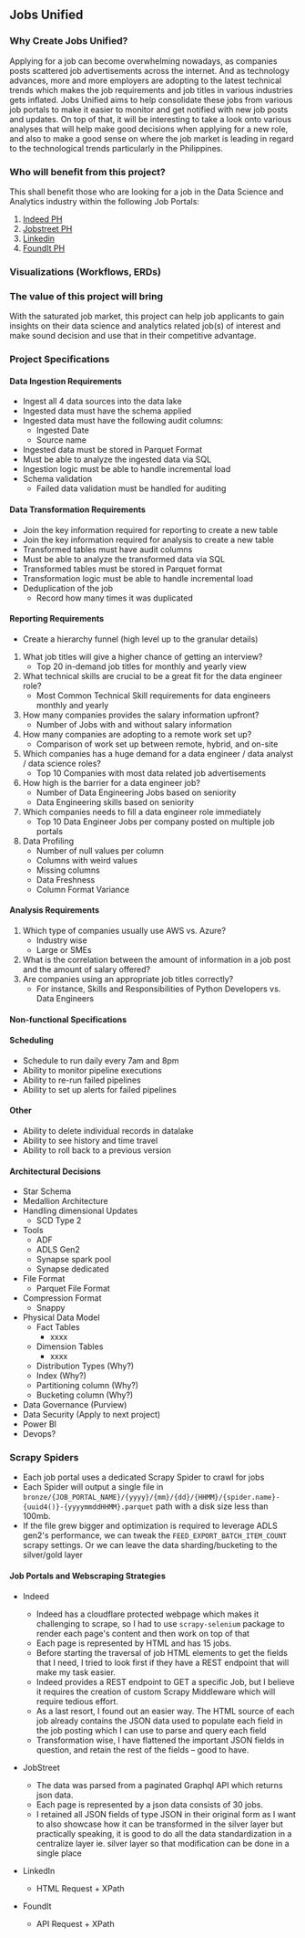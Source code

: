 ## Jobs Unified

### Why Create Jobs Unified?
Applying for a job can become overwhelming nowadays, as companies posts scattered job advertisements across the internet. And as technology advances, more and more employers
are adopting to the latest technical trends which makes the job requirements and job titles in various industries gets inflated.
Jobs Unified aims to help consolidate these jobs from various job portals to make it easier to monitor and get notified with new job posts and updates.
On top of that, it will be interesting to take a look onto various analyses that will help make good decisions when applying for a new role, and also to
make a good sense on where the job market is leading in regard to the technological trends particularly in the Philippines.

### Who will benefit from this project?
This shall benefit those who are looking for a job in the Data Science and Analytics industry within the following Job Portals:
1. [Indeed PH](https://ph.indeed.com)
2. [Jobstreet PH](https://jobstreet.com.ph)
3. [Linkedin](https://linkedin.com)
4. [FoundIt PH](https://foundit.com)

### Visualizations (Workflows, ERDs)

### The value of this project will bring
With the saturated job market, this project can help job applicants to gain insights on their data science and analytics related job(s) of interest and make
sound decision and use that in their competitive advantage.

### Project Specifications
#### Data Ingestion Requirements
- Ingest all 4 data sources into the data lake
- Ingested data must have the schema applied
- Ingested data must have the following audit columns:
  - Ingested Date
  - Source name
- Ingested data must be stored in Parquet Format
- Must be able to analyze the ingested data via SQL
- Ingestion logic must be able to handle incremental load
- Schema validation
  - Failed data validation must be handled for auditing

#### Data Transformation Requirements
- Join the key information required for reporting to create a new table
- Join the key information required for analysis to create a new table
- Transformed tables must have audit columns
- Must be able to analyze the transformed data via SQL
- Transformed tables must be stored in Parquet format
- Transformation logic must be able to handle incremental load
- Deduplication of the job
  - Record how many times it was duplicated

#### Reporting Requirements
- Create a hierarchy funnel (high level up to the granular details)
1. What job titles will give a higher chance of getting an interview?
   - Top 20 in-demand job titles for monthly and yearly view
2. What technical skills are crucial to be a great fit for the data engineer role?
   - Most Common Technical Skill requirements for data engineers monthly and yearly
3. How many companies provides the salary information upfront?
   - Number of Jobs with and without salary information
4. How many companies are adopting to a remote work set up?
   - Comparison of work set up between remote, hybrid, and on-site
5. Which companies has a huge demand for a data engineer / data analyst / data science roles?
   - Top 10 Companies with most data related job advertisements
6. How high is the barrier for a data engineer job?
   - Number of Data Engineering Jobs based on seniority
   - Data Engineering skills based on seniority
7. Which companies needs to fill a data engineer role immediately
   - Top 10 Data Engineer Jobs per company posted on multiple job portals
8. Data Profiling
   - Number of null values per column
   - Columns with weird values
   - Missing columns
   - Data Freshness
   - Column Format Variance

#### Analysis Requirements
1. Which type of companies usually use AWS vs. Azure?
   - Industry wise
   - Large or SMEs
2. What is the correlation between the amount of information in a job post and the amount of salary offered?
3. Are companies using an appropriate job titles correctly?
   - For instance, Skills and Responsibilities of Python Developers vs. Data Engineers

#### Non-functional Specifications
#### Scheduling
- Schedule to run daily every 7am and 8pm
- Ability to monitor pipeline executions
- Ability to re-run failed pipelines
- Ability to set up alerts for failed pipelines

#### Other
- Ability to delete individual records in datalake
- Ability to see history and time travel
- Ability to roll back to a previous version

#### Architectural Decisions
- Star Schema
- Medallion Architecture
- Handling dimensional Updates
  - SCD Type 2
- Tools
  - ADF
  - ADLS Gen2
  - Synapse spark pool
  - Synapse dedicated
- File Format
  - Parquet File Format
- Compression Format
  - Snappy
- Physical Data Model
  - Fact Tables
    - xxxx
  - Dimension Tables
    - xxxx
  - Distribution Types (Why?)
  - Index (Why?)
  - Partitioning column (Why?)
  - Bucketing column (Why?)
- Data Governance (Purview)
- Data Security (Apply to next project)
- Power BI
- Devops?

### Scrapy Spiders
- Each job portal uses a dedicated Scrapy Spider to crawl for jobs
- Each Spider will output a single file in `bronze/{JOB_PORTAL_NAME}/{yyyy}/{mm}/{dd}/{HHMM}/{spider.name}-{uuid4()}-{yyyymmddHHMM}.parquet` path with a disk size less than 100mb.
- If the file grew bigger and optimization is required to leverage ADLS gen2's performance, we can tweak the `FEED_EXPORT_BATCH_ITEM_COUNT` scrapy settings.
  Or we can leave the data sharding/bucketing to the silver/gold layer

#### Job Portals and Webscraping Strategies
- Indeed
  - Indeed has a cloudflare protected webpage which makes it challenging to scrape, so I had to use `scrapy-selenium` package to render each page's content and then work on top of that
  - Each page is represented by HTML and has 15 jobs.
  - Before starting the traversal of job HTML elements to get the fields that I need, I tried to look first if they have a REST endpoint that will make my task easier.
  - Indeed provides a REST endpoint to GET a specific Job, but I believe it requires the creation of custom Scrapy Middleware which will require tedious effort.
  - As a last resort, I found out an easier way. The HTML source of each job already contains the JSON data used to populate each field in the job posting which I can use to parse and query each field
  - Transformation wise, I have flattened the important JSON fields in question, and retain the rest of the fields – good to have.
- JobStreet
  - The data was parsed from a paginated Graphql API which returns json data.
  - Each page is represented by a json data consists of 30 jobs.
  - I retained all JSON fields of type JSON in their original form as I want to also showcase how it can be transformed in the silver layer
  but practically speaking, it is good to do all the data standardization in a centralize layer ie. silver layer so that modification can be done in a single place
  
- LinkedIn
  - HTML Request + XPath
- FoundIt
  - API Request + XPath